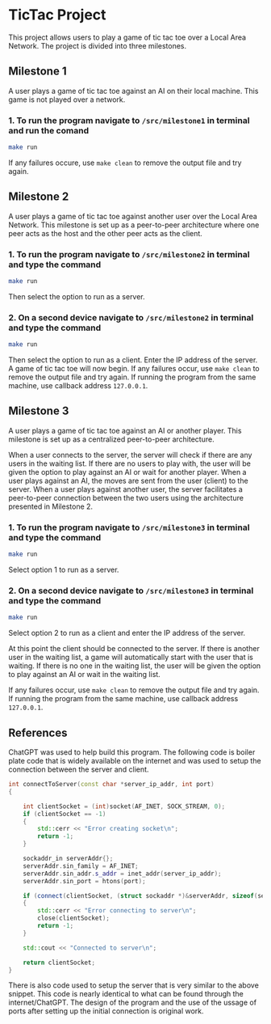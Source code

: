 # TicTac Project

This project allows users to play a game of tic tac toe over a Local Area Network. The project is divided into three milestones.

## Milestone 1
A user plays a game of tic tac toe against an AI on their local machine. This game is not played over a network.

### 1. To run the program navigate to `/src/milestone1` in terminal and run the comand
```bash
make run
```
If any failures occure, use `make clean` to remove the output file and try again.


## Milestone 2
A user plays a game of tic tac toe against another user over the Local Area Network. This milestone is set up as a peer-to-peer architecture where one peer acts as the host and the other peer acts as the client. 

### 1. To run the program navigate to `/src/milestone2` in terminal and type the command 
```bash
make run
``` 
Then select the option to run as a server. 

### 2. On a second device navigate to `/src/milestone2` in terminal and type the command
```bash
make run
``` 
Then select the option to run as a client. Enter the IP address of the server. A game of tic tac toe will now begin. If any failures occur, use `make clean` to remove the output file and try again. If running the program from the same machine, use callback address `127.0.0.1`.

## Milestone 3
A user plays a game of tic tac toe against an AI or another player. This milestone is set up as a centralized peer-to-peer architecture. 

When a user connects to the server, the server will check if there are any users in the waiting list. If there are no users to play with, the user will be given the option to play against an AI or wait for another player. When a user plays against an AI, the moves are sent from the user (client) to the server. When a user plays against another user, the server facilitates a peer-to-peer connection between the two users using the architecture presented in Milestone 2. 

### 1. To run the program navigate to `/src/milestone3` in terminal and type the command 
```bash
make run
```

Select option 1 to run as a server. 

### 2. On a second device navigate to `/src/milestone3` in terminal and type the command 
```bash
make run
```
Select option 2 to run as a client and enter the IP address of the server. 

At this point the client should be connected to the server. If there is another user in the waiting list, a game will automatically start with the user that is waiting. If there is no one in the waiting list, the user will be given the option to play against an AI or wait in the waiting list.

If any failures occur, use `make clean` to remove the output file and try again. If running the program from the same machine, use callback address `127.0.0.1`.

## References
ChatGPT was used to help build this program. The following code is boiler plate code that is widely available on the internet and was used to setup the connection between the server and client.

```cpp
int connectToServer(const char *server_ip_addr, int port)
{

    int clientSocket = (int)socket(AF_INET, SOCK_STREAM, 0);
    if (clientSocket == -1)
    {
        std::cerr << "Error creating socket\n";
        return -1;
    }

    sockaddr_in serverAddr{};
    serverAddr.sin_family = AF_INET;
    serverAddr.sin_addr.s_addr = inet_addr(server_ip_addr);
    serverAddr.sin_port = htons(port);

    if (connect(clientSocket, (struct sockaddr *)&serverAddr, sizeof(serverAddr)) == -1)
    {
        std::cerr << "Error connecting to server\n";
        close(clientSocket);
        return -1;
    }

    std::cout << "Connected to server\n";

    return clientSocket;
}
```

There is also code used to setup the server that is very similar to the above snippet. This code is nearly identical to what can be found through the internet/ChatGPT. The design of the program and the use of the ussage of ports after setting up the initial connection is original work.
